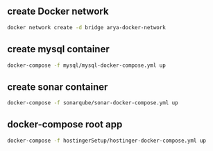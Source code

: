 ## create Docker network
```bash
docker network create -d bridge arya-docker-network
```

## create mysql container
```bash
docker-compose -f mysql/mysql-docker-compose.yml up
```

## create sonar container


```bash
docker-compose -f sonarqube/sonar-docker-compose.yml up
```


## docker-compose root app

```bash
docker-compose -f hostingerSetup/hostinger-docker-compose.yml up
```